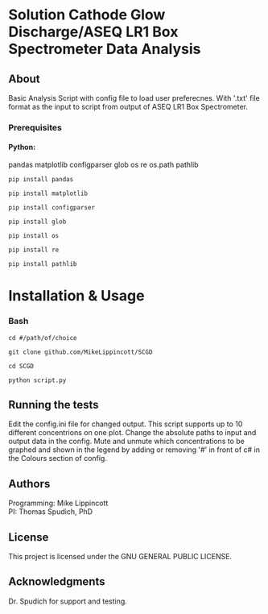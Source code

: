 # Solution Cathode Glow Discharge/ASEQ LR1 Box Spectrometer Data Analysis 

## About

Basic Analysis Script with config file to load user preferecnes. With '.txt' file format as the input to script from output of ASEQ LR1 Box Spectrometer.

### Prerequisites    
 
#### Python:    
pandas
matplotlib
configparser
glob
os
re
os.path
pathlib



```
pip install pandas
```
```
pip install matplotlib
```
```
pip install configparser
```
```
pip install glob
```
```
pip install os
```
```
pip install re
```
```
pip install pathlib
```

# Installation & Usage
### Bash
```
cd #/path/of/choice
```
```
git clone github.com/MikeLippincott/SCGD
```
```
cd SCGD
```
```
python script.py
```

 
## Running the tests
Edit the config.ini file for changed output. This script supports up to 10 different concentrions on one plot.
Change the absolute paths to input and output data in the config. Mute and unmute which concentrations to be graphed and shown in the legend by adding or removing '#' in front of c# in the Colours section of config.


## Authors
Programming: Mike Lippincott    
PI: Thomas Spudich, PhD


## License
This project is licensed under the GNU GENERAL PUBLIC LICENSE.

## Acknowledgments
Dr. Spudich for support and testing.
